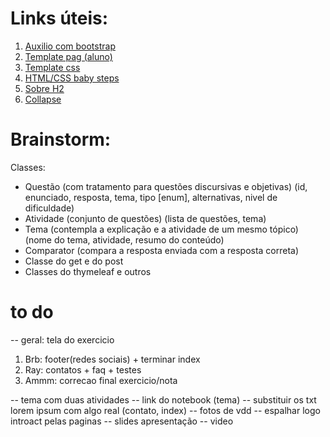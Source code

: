 # Links úteis:
1. [Auxilio com bootstrap](https://getbootstrap.com/docs/5.3/getting-started/introduction/)
2. [Template pag (aluno)](https://templatemo.com/tm-586-scholar)
3. [Template css](https://uiverse.io/)
4. [HTML/CSS baby steps](https://www.alura.com.br/artigos/primeiros-passos-spring?utm_term=&utm_campaign=topo-aon-search-gg-dsa-artigos_conteudos&utm_source=google&utm_medium=cpc&campaign_id=11384329873_164240702375_703853654617&utm_id=11384329873_164240702375_703853654617&hsa_acc=7964138385&hsa_cam=topo-aon-search-gg-dsa-artigos_conteudos&hsa_grp=164240702375&hsa_ad=703853654617&hsa_src=g&hsa_tgt=dsa-2276348409543&hsa_kw=&hsa_mt=&hsa_net=google&hsa_ver=3&gad_source=1&gad_campaignid=11384329873&gclid=CjwKCAjw7MLDBhAuEiwAIeXGIfDA56eA0FlvEXVWsa65CveFIBEzOVZEdqaV3EYdrTOrcwBSdnM0ahoClsgQAvD_BwE)
5. [Sobre H2](https://wpsilva.medium.com/utilizando-banco-de-dados-h2-com-spring-de-forma-r%C3%A1pida-e-simples-6d896e15a4af)
6. [Collapse](https://getbootstrap.com/docs/5.3/components/collapse/#how-it-works)

# Brainstorm:
Classes: 
- Questão (com tratamento para questões discursivas e objetivas) (id, enunciado, resposta, tema, tipo [enum], alternativas, nivel de dificuldade)
- Atividade (conjunto de questões) (lista de questões, tema)
- Tema (contempla a explicação e a atividade de um mesmo tópico) (nome do tema, atividade, resumo do conteúdo)
- Comparator (compara a resposta enviada com a resposta correta)
- Classe do get e do post
- Classes do thymeleaf e outros

# to do
-- geral: tela do exercicio
1. Brb: footer(redes sociais) + terminar index
2. Ray: contatos + faq + testes
3. Ammm: correcao final exercicio/nota 

-- tema com duas atividades
-- link do notebook (tema)
-- substituir os txt lorem ipsum com algo real (contato, index)
-- fotos de vdd
-- espalhar logo introact pelas paginas
-- slides apresentação
-- video